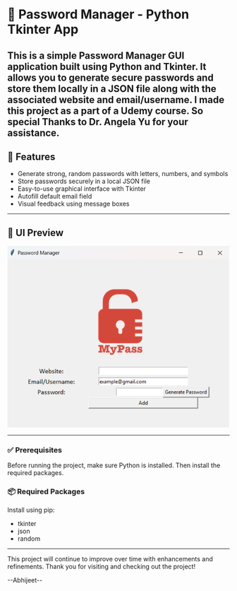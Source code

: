 
# 🔐 Password Manager - Python Tkinter App

This is a simple **Password Manager GUI application** built using Python and Tkinter. It allows you to generate secure passwords and store them locally in a JSON file along with the associated website and email/username. I made this project as a part of a Udemy course. So special Thanks to Dr. Angela Yu for your assistance.
---

## 🧩 Features

- Generate strong, random passwords with letters, numbers, and symbols
- Store passwords securely in a local JSON file
- Easy-to-use graphical interface with Tkinter
- Autofill default email field
- Visual feedback using message boxes

---

## 📸 UI Preview

![Password Manager Screenshot](app.png)  

---

### ✅ Prerequisites

Before running the project, make sure Python is installed. Then install the required packages.

### 📦 Required Packages

Install using pip:

- tkinter
- json
- random

-----


This project will continue to improve over time with enhancements and refinements.
Thank you for visiting and checking out the project!


--Abhijeet--
